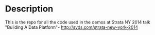 # Description

This is the repo for all the code used in the demos at Strata NY 2014 talk "Building A Data Platform"- http://svds.com/strata-new-york-2014 


